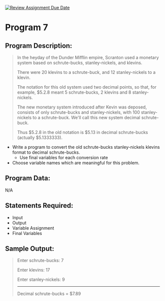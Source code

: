 [![Review Assignment Due Date](https://classroom.github.com/assets/deadline-readme-button-22041afd0340ce965d47ae6ef1cefeee28c7c493a6346c4f15d667ab976d596c.svg)](https://classroom.github.com/a/fs8MpICL)
# Program 7

## Program Description:  
>In the heyday of the Dunder Mifflin empire, Scranton used a monetary system based on schrute-bucks, stanley-nickels, and klevins.
>
>There were 20 klevins to a schrute-buck, and 12 stanley-nickels to a klevin.
>
>The notation for this old system used two decimal points, so that, for example, $5.2.8 meant 5 schrute-bucks, 2 klevins and 8 stanley-nickels.
>
>The new monetary system introduced after Kevin was deposed, consists of only schrute-bucks and stanley-nickels, with 100 stanley-nickels to a schrute-buck.  We'll call this new system decimal schrute-buck.
>
>Thus $5.2.8 in the old notation is $5.13 in decimal schrute-bucks (actually $5.1333333).  

- Write a program to convert the old schrute-bucks stanley-nickels klevins format to decimal schrute-bucks.
  - Use final variables for each conversion rate
- Choose variable names which are meaningful for this problem.

## Program Data:
N/A

## Statements Required: 
- Input
- Output
- Variable Assignment
- Final Variables

## Sample Output:
>Enter schrute-bucks:  7
>
>Enter klevins:  17
>
>Enter stanley-nickels:  9
>
> ----------------------------
>
>Decimal schrute-bucks = $7.89

